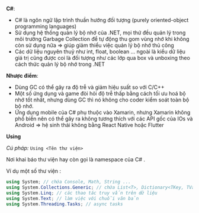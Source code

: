 **C#**:

- C# là ngôn ngữ lập trình thuần hướng đối tượng (purely oriented-object programming languages)
- Sử dụng hệ thống quản lý bộ nhớ của .NET, mọi thứ đều quản lý trong môi trường Garbage Collection để tự động thu gom vùng nhớ khi không còn sử dụng nữa => giúp giảm thiểu việc quản lý bộ nhớ thủ công
- Các dữ liệu nguyên thuỷ như int, float, boolean ... ngoài là kiểu dữ liệu giá trị cũng được coi là đối tượng như các lớp qua box và unboxing theo cách thức quản lý bộ nhớ trong .NET

**Nhược điểm**:

- Dùng GC có thể gây ra độ trễ và giảm hiệu suất so với C/C++
- Một số ứng dụng và game đòi hỏi độ trễ thấp bằng cách tối ưu hoá bộ nhớ tốt nhất, nhưng dùng GC thì nó không cho coder kiểm soát toàn bộ bộ nhớ.
- Ứng dụng mobile của C# phụ thuộc vào Xamarin, nhưng Xamarin không phổ biến nên có thể gây ra không tương thích với các API gốc của IOs và Android => hệ sinh thái không bằng React Native hoặc Flutter

**Using**

_Cú pháp:_ `Using <Tên thư viện>`

Nơi khai báo thư viện hay còn gọi là namespace của C# .

Ví dụ một số thư viện :

```C#
using System; // chứa Console, Math, String ...
using System.Collections.Generic; // chứa List<T>, Dictionary<TKey, TValue>
using System.Linq; // các thao tác truy vấn trên dữ liệu
using System.Text; // làm việc với chuỗi văn bản
using System.Threading.Tasks; // async tasks
```
